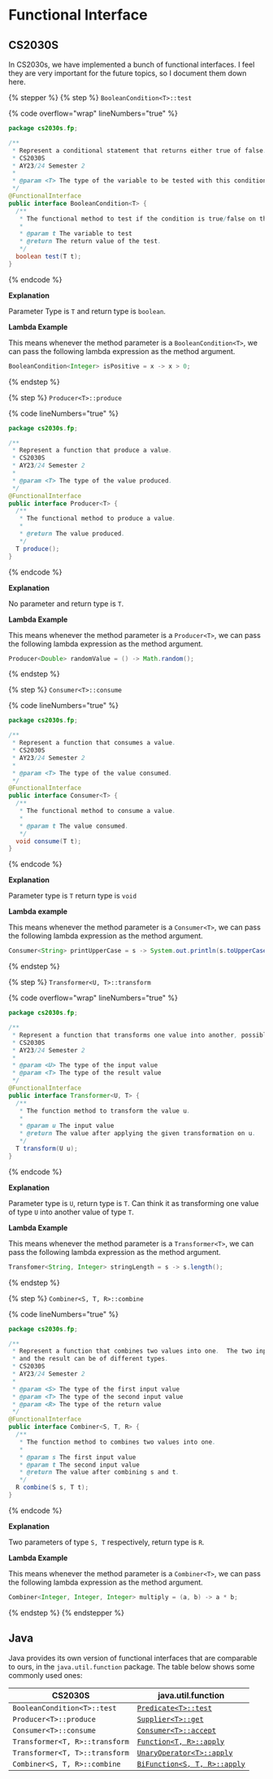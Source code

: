 # Functional Interface

## CS2030S

In CS2030s, we have implemented a bunch of functional interfaces. I feel they are very important for the future topics, so I document them down here.

{% stepper %}
{% step %}
`BooleanCondition<T>::test`

{% code overflow="wrap" lineNumbers="true" %}
```java
package cs2030s.fp;

/**
 * Represent a conditional statement that returns either true of false.
 * CS2030S
 * AY23/24 Semester 2
 *
 * @param <T> The type of the variable to be tested with this conditional statement.
 */
@FunctionalInterface
public interface BooleanCondition<T> {
  /**
   * The functional method to test if the condition is true/false on the given value t.
   *
   * @param t The variable to test
   * @return The return value of the test.
   */
  boolean test(T t);
}
```
{% endcode %}

**Explanation**

Parameter Type is `T` and return type is `boolean`.

**Lambda Example**

This means whenever the method parameter is a `BooleanCondition<T>`, we can pass the following lambda expression as the method argument.

```java
BooleanCondition<Integer> isPositive = x -> x > 0;
```
{% endstep %}

{% step %}
`Producer<T>::produce`

{% code lineNumbers="true" %}
```java
package cs2030s.fp;

/**
 * Represent a function that produce a value.
 * CS2030S
 * AY23/24 Semester 2
 *
 * @param <T> The type of the value produced.
 */
@FunctionalInterface
public interface Producer<T> {
  /**
   * The functional method to produce a value.
   *
   * @return The value produced.
   */
  T produce();
}
```
{% endcode %}

**Explanation**

No parameter and return type is `T`.

**Lambda Example**

This means whenever the method parameter is a `Producer<T>`, we can pass the following lambda expression as the method argument.

```java
Producer<Double> randomValue = () -> Math.random();
```
{% endstep %}

{% step %}
`Consumer<T>::consume`

{% code lineNumbers="true" %}
```java
package cs2030s.fp;

/**
 * Represent a function that consumes a value.
 * CS2030S
 * AY23/24 Semester 2
 *
 * @param <T> The type of the value consumed.
 */
@FunctionalInterface
public interface Consumer<T> {
  /**
   * The functional method to consume a value.
   *
   * @param t The value consumed.
   */
  void consume(T t);
}
```
{% endcode %}

**Explanation**

Parameter type is `T` return type is `void`&#x20;

**Lambda example**

This means whenever the method parameter is a `Consumer<T>`, we can pass the following lambda expression as the method argument.

```java
Consumer<String> printUpperCase = s -> System.out.println(s.toUpperCase());
```
{% endstep %}

{% step %}
`Transformer<U, T>::transform`

{% code overflow="wrap" lineNumbers="true" %}
```java
package cs2030s.fp;

/**
 * Represent a function that transforms one value into another, possible of different types.
 * CS2030S
 * AY23/24 Semester 2
 *
 * @param <U> The type of the input value
 * @param <T> The type of the result value
 */
@FunctionalInterface
public interface Transformer<U, T> {
  /**
   * The function method to transform the value u.
   *
   * @param u The input value
   * @return The value after applying the given transformation on u.
   */
  T transform(U u);
}
```
{% endcode %}

**Explanation**

Parameter type is `U`, return type is `T`. Can think it as transforming one value of type `U` into another value of type `T`.

**Lambda Example**

This means whenever the method parameter is a `Transformer<T>`, we can pass the following lambda expression as the method argument.

```java
Transfomer<String, Integer> stringLength = s -> s.length();
```
{% endstep %}

{% step %}
`Combiner<S, T, R>::combine`

{% code lineNumbers="true" %}
```java
package cs2030s.fp;

/**
 * Represent a function that combines two values into one.  The two inputs
 * and the result can be of different types.
 * CS2030S
 * AY23/24 Semester 2
 *
 * @param <S> The type of the first input value
 * @param <T> The type of the second input value
 * @param <R> The type of the return value
 */
@FunctionalInterface
public interface Combiner<S, T, R> {
  /**
   * The function method to combines two values into one.
   *
   * @param s The first input value
   * @param t The second input value
   * @return The value after combining s and t.
   */
  R combine(S s, T t);
}

```
{% endcode %}

**Explanation**

Two parameters of type `S, T` respectively, return type is `R`.

**Lambda Example**

This means whenever the method parameter is a `Combiner<T>`, we can pass the following lambda expression as the method argument.

```java
Combiner<Integer, Integer, Integer> multiply = (a, b) -> a * b;
```
{% endstep %}
{% endstepper %}

## Java

Java provides its own version of functional interfaces that are comparable to ours, in the `java.util.function` package. The table below shows some commonly used ones:

| CS2030S                        | java.util.function                                                                                                                           |
| ------------------------------ | -------------------------------------------------------------------------------------------------------------------------------------------- |
| `BooleanCondition<T>::test`    | [`Predicate<T>::test`](https://docs.oracle.com/en/java/javase/21/docs/api/java.base/java/util/function/Predicate.html#test\(T\))             |
| `Producer<T>::produce`         | [`Supplier<T>::get`](https://docs.oracle.com/en/java/javase/21/docs/api/java.base/java/util/function/Supplier.html#get\(\))                  |
| `Consumer<T>::consume`         | [`Consumer<T>::accept`](https://docs.oracle.com/en/java/javase/21/docs/api/java.base/java/util/function/Consumer.html#accept\(T\))           |
| `Transformer<T, R>::transform` | [`Function<T, R>::apply`](https://docs.oracle.com/en/java/javase/21/docs/api/java.base/java/util/function/Function.html#apply\(T\))          |
| `Transformer<T, T>::transform` | [`UnaryOperator<T>::apply`](https://docs.oracle.com/en/java/javase/21/docs/api/java.base/java/util/function/UnaryOperator.html)              |
| `Combiner<S, T, R>::combine`   | [`BiFunction<S, T, R>::apply`](https://docs.oracle.com/en/java/javase/21/docs/api/java.base/java/util/function/BiFunction.html#apply\(T,U\)) |
